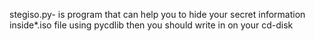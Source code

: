 stegiso.py- is program that can help you to hide your secret information inside*.iso file using pycdlib then you should write in on your cd-disk

